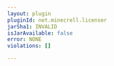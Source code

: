 ```yaml
---
layout: plugin
pluginId: net.minecrell.licenser
jarSha1: INVALID
isJarAvailable: false
error: NONE
violations: []

---
```


